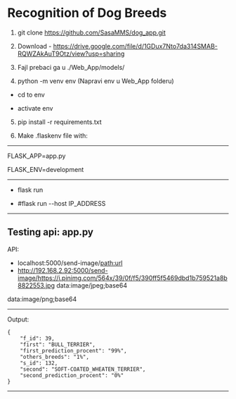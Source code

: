 <h1>Recognition of Dog Breeds</h1>


1. git clone https://github.com/SasaMMS/dog_app.git
2. Download - https://drive.google.com/file/d/1GDux7Nto7da314SMAB-RQWZAkAuT9Otz/view?usp=sharing
3. Fajl prebaci ga u ./Web_App/models/

4. python -m venv env (Napravi env u Web_App folderu)

- cd to env 

- activate env

5. pip install -r requirements.txt


6. Make .flaskenv file with:
------------------------
FLASK_APP=app.py 

FLASK_ENV=development

------------------------
- flask run

- #flask run --host IP_ADDRESS

--------------------------
Testing api: app.py
--------------------------
API:

- localhost:5000/send-image/<path:url>
- http://192.168.2.92:5000/send-image/https://i.pinimg.com/564x/39/0f/f5/390ff5f5469dbd1b759521a8b8822553.jpg
data:image/jpeg;base64

data:image/png;base64

--------------------------
Output:
```
{
    "f_id": 39,
    "first": "BULL_TERRIER",
    "first_prediction_procent": "99%",
    "others_breeds": "1%",
    "s_id": 132,
    "second": "SOFT-COATED_WHEATEN_TERRIER",
    "second_prediction_procent": "0%"
}
```
--------------------------

